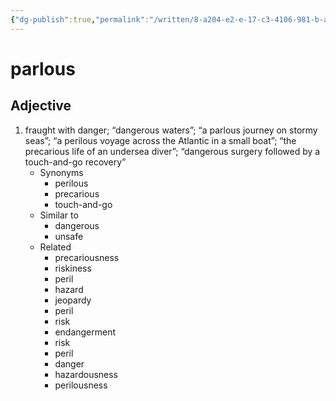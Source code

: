 ```yaml
---
{"dg-publish":true,"permalink":"/written/8-a204-e2-e-17-c3-4106-981-b-a95-a1-f7-d4-eb-7/","dgHomeLink":true,"dgPassFrontmatter":false}
---
```


# parlous


## Adjective

1. fraught with danger; “dangerous waters”; “a parlous journey on stormy seas”; “a perilous voyage across the Atlantic in a small boat”; “the precarious life of an undersea diver”; “dangerous surgery followed by a touch-and-go recovery”
	- Synonyms
		- perilous
		- precarious
		- touch-and-go
	- Similar to
		- dangerous
		- unsafe
	- Related
		- precariousness
		- riskiness
		- peril
		- hazard
		- jeopardy
		- peril
		- risk
		- endangerment
		- risk
		- peril
		- danger
		- hazardousness
		- perilousness

